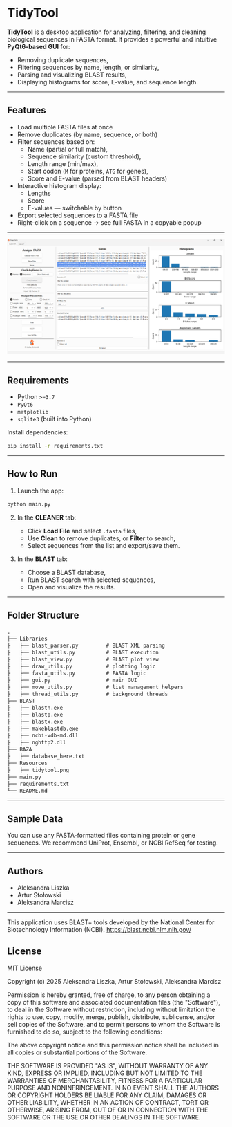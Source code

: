 # TidyTool

**TidyTool** is a desktop application for analyzing, filtering, and cleaning biological sequences in FASTA format. It provides a powerful and intuitive **PyQt6-based GUI** for:

- Removing duplicate sequences,
- Filtering sequences by name, length, or similarity,
- Parsing and visualizing BLAST results,
- Displaying histograms for score, E-value, and sequence length.

---

## Features

- Load multiple FASTA files at once
- Remove duplicates (by name, sequence, or both)
- Filter sequences based on:
  - Name (partial or full match),
  - Sequence similarity (custom threshold),
  - Length range (min/max),
  - Start codon (`M` for proteins, `ATG` for genes),
  - Score and E-value (parsed from BLAST headers)
- Interactive histogram display:
  - Lengths
  - Score
  - E-values — switchable by button
- Export selected sequences to a FASTA file
- Right-click on a sequence → see full FASTA in a copyable popup

---
![ScreenShot](Resources/screenshot.png)

---
## Requirements

- Python `>=3.7`
- `PyQt6`
- `matplotlib`
- `sqlite3` (built into Python)

Install dependencies:
```bash
pip install -r requirements.txt
```

---

## How to Run

1. Launch the app:
```bash
python main.py
```

2. In the **CLEANER** tab:
   - Click **Load File** and select `.fasta` files,
   - Use **Clean** to remove duplicates, or **Filter** to search,
   - Select sequences from the list and export/save them.

3. In the **BLAST** tab:
   - Choose a BLAST database,
   - Run BLAST search with selected sequences,
   - Open and visualize the results.

---

## Folder Structure

```
.
├── Libraries
├	├── blast_parser.py         # BLAST XML parsing
├	├── blast_utils.py          # BLAST execution
├	├── blast_view.py           # BLAST plot view
├	├── draw_utils.py           # plotting logic
├	├── fasta_utils.py          # FASTA logic
├	├── gui.py                  # main GUI
├	├── move_utils.py           # list management helpers
├	├── thread_utils.py         # background threads
├── BLAST
├	├── blastn.exe
├	├── blastp.exe
├	├── blastx.exe
├	├── makeblastdb.exe
├	├── ncbi-vdb-md.dll
├	├── nghttp2.dll
├── BAZA
├	├── database_here.txt
├── Resources
├	├── tidytool.png
├── main.py
├── requirements.txt
└── README.md
```

---

## Sample Data

You can use any FASTA-formatted files containing protein or gene sequences.
We recommend UniProt, Ensembl, or NCBI RefSeq for testing.

---

## Authors

- Aleksandra Liszka
- Artur Stołowski
- Aleksandra Marcisz

---

This application uses BLAST+ tools developed by the National Center for Biotechnology Information (NCBI).
https://blast.ncbi.nlm.nih.gov/

## License

MIT License

Copyright (c) 2025 Aleksandra Liszka, Artur Stołowski, Aleksandra Marcisz

Permission is hereby granted, free of charge, to any person obtaining a copy
of this software and associated documentation files (the "Software"), to deal
in the Software without restriction, including without limitation the rights
to use, copy, modify, merge, publish, distribute, sublicense, and/or sell
copies of the Software, and to permit persons to whom the Software is
furnished to do so, subject to the following conditions:

The above copyright notice and this permission notice shall be included in all
copies or substantial portions of the Software.

THE SOFTWARE IS PROVIDED "AS IS", WITHOUT WARRANTY OF ANY KIND, EXPRESS OR
IMPLIED, INCLUDING BUT NOT LIMITED TO THE WARRANTIES OF MERCHANTABILITY,
FITNESS FOR A PARTICULAR PURPOSE AND NONINFRINGEMENT. IN NO EVENT SHALL THE
AUTHORS OR COPYRIGHT HOLDERS BE LIABLE FOR ANY CLAIM, DAMAGES OR OTHER
LIABILITY, WHETHER IN AN ACTION OF CONTRACT, TORT OR OTHERWISE, ARISING FROM,
OUT OF OR IN CONNECTION WITH THE SOFTWARE OR THE USE OR OTHER DEALINGS IN THE
SOFTWARE.
